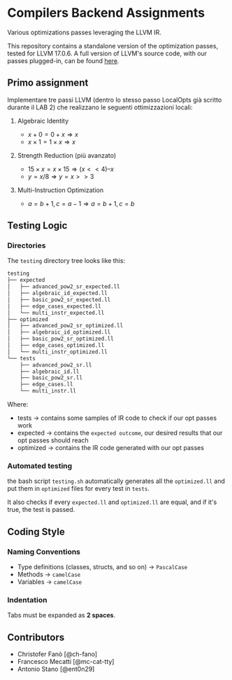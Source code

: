# Compilers Backend Assignments

Various optimizations passes leveraging the LLVM IR.

This repository contains a standalone version of the optimization passes, tested for LLVM 17.0.6. A full version of LLVM's source code, with our passes plugged-in, can be found [here](https://github.com/mc-cat-tty/llvm-17.0.6-compilers).

## Primo assignment

Implementare tre passi LLVM (dentro lo stesso passo LocalOpts già scritto durante il LAB 2) che realizzano le seguenti ottimizzazioni locali:
 
 1. Algebraic Identity
    - $x + 0 = 0 + x \Rightarrow x$
    - $x \times 1 = 1 \times x \Rightarrow x$

 2. Strength Reduction (più avanzato)
    - $15 \times x = x \times 15 \Rightarrow (x << 4) – x$
    - $y = x / 8 ⇒ y = x >> 3$

 3. Multi-Instruction Optimization	
    - $a = b + 1, c = a − 1 ⇒ a = b + 1, c = b$

## Testing Logic

### Directories
The `testing` directory tree looks like this:

```bash
testing
├── expected
│   ├── advanced_pow2_sr_expected.ll
│   ├── algebraic_id_expected.ll
│   ├── basic_pow2_sr_expected.ll
│   ├── edge_cases_expected.ll
│   └── multi_instr_expected.ll
├── optimized
│   ├── advanced_pow2_sr_optimized.ll
│   ├── algebraic_id_optimized.ll
│   ├── basic_pow2_sr_optimized.ll
│   ├── edge_cases_optimized.ll
│   └── multi_instr_optimized.ll
└── tests
    ├── advanced_pow2_sr.ll
    ├── algebraic_id.ll
    ├── basic_pow2_sr.ll
    ├── edge_cases.ll
    └── multi_instr.ll
```

Where:
- tests -> contains some samples of IR code to check if our opt passes work
- expected -> contains the `expected outcome`, our desired results that our opt passes should reach
- optimized -> contains the IR code generated with our opt passes
  
### Automated testing
the bash script `testing.sh` automatically generates all the `optimized.ll` and put them in `optimized` files for every test in `tests`.

It also checks if every `expected.ll` and `optimized.ll` are equal, and if it's true, the test is passed.

## Coding Style
### Naming Conventions
 - Type definitions (classes, structs, and so on) -> `PascalCase`
 - Methods -> `camelCase`
 - Variables -> `camelCase`

### Indentation
Tabs must be expanded as **2 spaces**.

## Contributors
 - Christofer Fanò [@ch-fano]
 - Francesco Mecatti [@mc-cat-tty]
 - Antonio Stano [@ent0n29]
